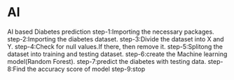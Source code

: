 # AI
AI based Diabetes prediction
step-1:Importing the necessary packages.
step-2:Importing the diabetes dataset.
step-3:Divide the dataset into X and Y.
step-4:Check for null values.If there, then remove it.
step-5:Splitong the dataset into training and testing dataset.
step-6:create the Machine learning model(Random Forest).
step-7:predict the diabetes with testing data.
step-8:Find the accuracy score of model
step-9:stop


